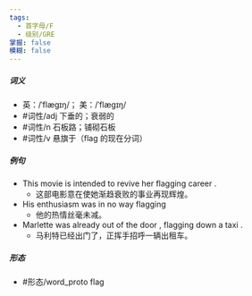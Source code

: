 ```yaml
---
tags:
  - 首字母/F
  - 级别/GRE
掌握: false
模糊: false
---
```

##### 词义
- 英：/ˈflæɡɪŋ/； 美：/ˈflæɡɪŋ/
- #词性/adj  下垂的；衰弱的
- #词性/n  石板路；铺砌石板
- #词性/v  悬旗于（flag 的现在分词）
##### 例句
- This movie is intended to revive her flagging career .
	- 这部电影意在使她渐趋衰败的事业再现辉煌。
- His enthusiasm was in no way flagging
	- 他的热情丝毫未减。
- Marlette was already out of the door , flagging down a taxi .
	- 马利特已经出门了，正挥手招呼一辆出租车。
##### 形态
- #形态/word_proto flag
